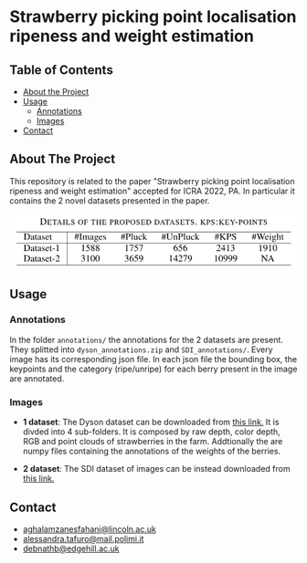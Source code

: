 
# Strawberry picking point localisation ripeness and weight estimation

<!-- TABLE OF CONTENTS -->
## Table of Contents

* [About the Project](#about-the-project)
* [Usage](#usage)
  * [Annotations](#annotations)
  * [Images](#images)
* [Contact](#contact)


## About The Project

This repository is related to the paper "Strawberry picking point localisation ripeness and weight estimation" accepted for ICRA 2022, PA. 
In particular it contains the 2 novel datasets presented in the paper.

![table](table.png)


## Usage

### Annotations

In the folder ```annotations/``` the annotations for the 2 datasets are present. They splitted into ```dyson_annotations.zip``` and ```SDI_annotations/```. Every image has its corresponding json file. In each json file the bounding box, the keypoints and the category (ripe/unripe) for each berry present in the image are annotated.

### Images 

- **1 dataset**:  The Dyson dataset can be downloaded from [this link.](https://drive.google.com/drive/folders/1YEt_mdk68EgFqrgb5g9Klaq6GkZ4DYQb?usp=sharing) It is divded into 4 sub-folders. It is composed by raw depth, color depth, RGB and point clouds of strawberries in the farm. Addtionally the are numpy files containing the annotations of the weights of the berries.

- **2 dataset**: The SDI dataset of images can be instead downloaded from [this link.](https://strawdi.github.io)

## Contact 

- aghalamzanesfahani@lincoln.ac.uk
- alessandra.tafuro@mail.polimi.it
- debnathb@edgehill.ac.uk
